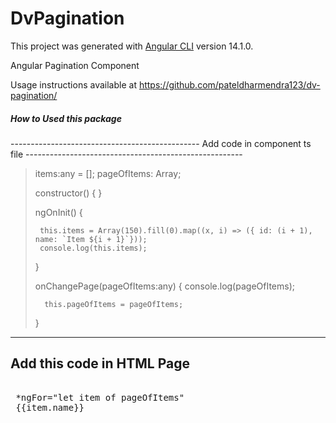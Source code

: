 # DvPagination

This project was generated with [Angular CLI](https://github.com/angular/angular-cli) version 14.1.0.

Angular Pagination Component

Usage instructions available at https://github.com/pateldharmendra123/dv-pagination/

<h5>How to Used this package</h5>
-----------------------------------------------
Add code in component ts file
------------------------------------------------------

> items:any = [];
> pageOfItems: Array<any>;
> 
> constructor() { }
> 
> ngOnInit() {
>     
>      this.items = Array(150).fill(0).map((x, i) => ({ id: (i + 1), name: `Item ${i + 1}`}));
>      console.log(this.items);
>  }
> 
>   onChangePage(pageOfItems:any) { 
>       console.log(pageOfItems);
>       
>       this.pageOfItems = pageOfItems;
>   }
  
  -------------------------------------------
  Add this code in HTML Page
  ----------------------------------------- 

<pre>

 *ngFor="let item of pageOfItems"
 {{item.name}}
 <dv-pagination [items]="items" (changePage)="onChangePage($event)">
 </dv-pagination>  
</pre>
  
